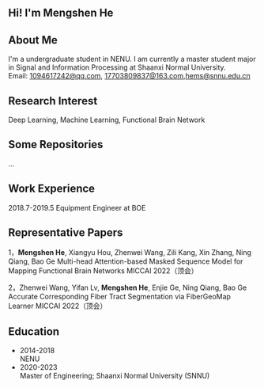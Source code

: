 ## Hi! I'm Mengshen He

## About Me

I'm a undergraduate student in NENU. I am currently a master student major in Signal and Information Processing at Shaanxi Normal University.<br>
Email: 1094617242@qq.com, 17703809837@163.com,hems@snnu.edu.cn <br>

## Research Interest

Deep Learning, Machine Learning, Functional Brain Network

## Some Repositories 

...

## Work Experience

2018.7-2019.5 Equipment Engineer at BOE

## Representative Papers 

1，**Mengshen He**, Xiangyu Hou, Zhenwei Wang, Zili Kang, Xin Zhang, Ning Qiang, Bao Ge  Multi-head Attention-based Masked Sequence Model for Mapping Functional Brain Networks  MICCAI 2022（顶会）

2，Zhenwei Wang, Yifan Lv, **Mengshen He**, Enjie Ge, Ning Qiang, Bao Ge Accurate Corresponding Fiber Tract Segmentation via FiberGeoMap Learner  MICCAI 2022（顶会）

## Education

- 2014-2018 <br>
  NENU<br>
- 2020-2023 <br>
  Master of Engineering; Shaanxi Normal University (SNNU)
